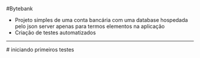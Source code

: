 #Bytebank
- Projeto simples de uma conta bancária com uma database hospedada pelo json server apenas para termos elementos na aplicação
- Criação de testes automatizados

<hr />
# iniciando primeiros testes